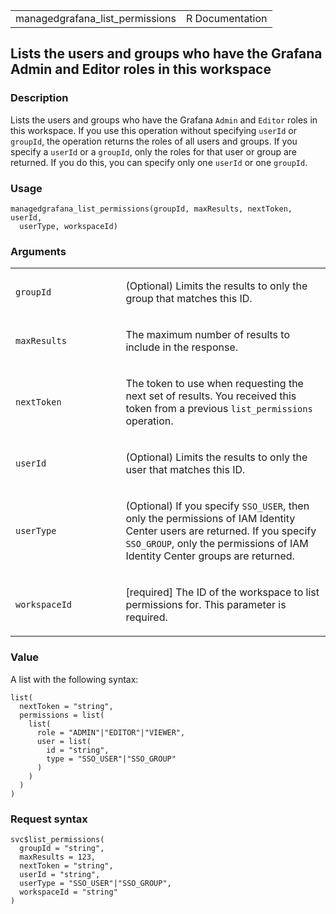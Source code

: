 <table style="width: 100%;">
<tbody>
<tr class="odd">
<td>managedgrafana_list_permissions</td>
<td style="text-align: right;">R Documentation</td>
</tr>
</tbody>
</table>

## Lists the users and groups who have the Grafana Admin and Editor roles in this workspace

### Description

Lists the users and groups who have the Grafana `Admin` and `Editor`
roles in this workspace. If you use this operation without specifying
`userId` or `groupId`, the operation returns the roles of all users and
groups. If you specify a `userId` or a `groupId`, only the roles for
that user or group are returned. If you do this, you can specify only
one `userId` or one `groupId`.

### Usage

    managedgrafana_list_permissions(groupId, maxResults, nextToken, userId,
      userType, workspaceId)

### Arguments

<table>
<colgroup>
<col style="width: 35%" />
<col style="width: 65%" />
</colgroup>
<tbody>
<tr class="odd">
<td><code
id="managedgrafana_list_permissions_:_groupId">groupId</code></td>
<td><p>(Optional) Limits the results to only the group that matches this
ID.</p></td>
</tr>
<tr class="even">
<td><code
id="managedgrafana_list_permissions_:_maxResults">maxResults</code></td>
<td><p>The maximum number of results to include in the
response.</p></td>
</tr>
<tr class="odd">
<td><code
id="managedgrafana_list_permissions_:_nextToken">nextToken</code></td>
<td><p>The token to use when requesting the next set of results. You
received this token from a previous <code>list_permissions</code>
operation.</p></td>
</tr>
<tr class="even">
<td><code
id="managedgrafana_list_permissions_:_userId">userId</code></td>
<td><p>(Optional) Limits the results to only the user that matches this
ID.</p></td>
</tr>
<tr class="odd">
<td><code
id="managedgrafana_list_permissions_:_userType">userType</code></td>
<td><p>(Optional) If you specify <code>SSO_USER</code>, then only the
permissions of IAM Identity Center users are returned. If you specify
<code>SSO_GROUP</code>, only the permissions of IAM Identity Center
groups are returned.</p></td>
</tr>
<tr class="even">
<td><code
id="managedgrafana_list_permissions_:_workspaceId">workspaceId</code></td>
<td><p>[required] The ID of the workspace to list permissions for. This
parameter is required.</p></td>
</tr>
</tbody>
</table>

### Value

A list with the following syntax:

    list(
      nextToken = "string",
      permissions = list(
        list(
          role = "ADMIN"|"EDITOR"|"VIEWER",
          user = list(
            id = "string",
            type = "SSO_USER"|"SSO_GROUP"
          )
        )
      )
    )

### Request syntax

    svc$list_permissions(
      groupId = "string",
      maxResults = 123,
      nextToken = "string",
      userId = "string",
      userType = "SSO_USER"|"SSO_GROUP",
      workspaceId = "string"
    )
